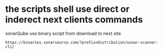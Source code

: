 # the scripts shell use direct or inderect next clients commands

sonarQube use binary script from download to next site 
````
https://binaries.sonarsource.com/?prefix=Distribution/sonar-scanner-cli/
````
